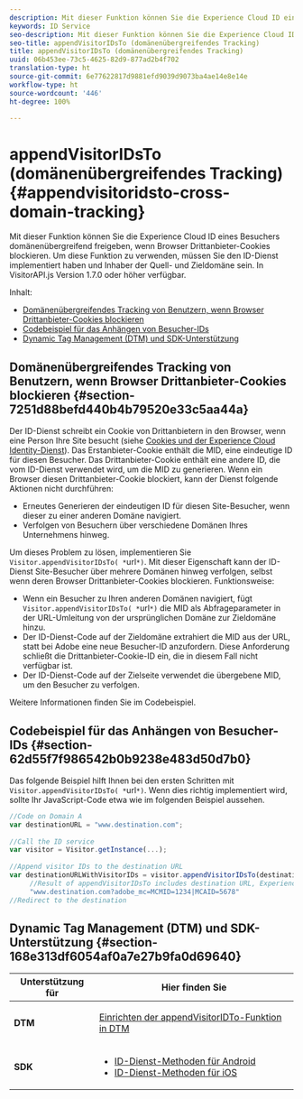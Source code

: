 ```yaml
---
description: Mit dieser Funktion können Sie die Experience Cloud ID eines Besuchers domänenübergreifend freigeben, wenn Browser Drittanbieter-Cookies blockieren. Um diese Funktion zu verwenden, müssen Sie den ID-Dienst implementiert haben und Inhaber der Quell- und Zieldomäne sein. In VisitorAPI.js Version 1.7.0 oder höher verfügbar.
keywords: ID Service
seo-description: Mit dieser Funktion können Sie die Experience Cloud ID eines Besuchers domänenübergreifend freigeben, wenn Browser Drittanbieter-Cookies blockieren. Um diese Funktion zu verwenden, müssen Sie den ID-Dienst implementiert haben und Inhaber der Quell- und Zieldomäne sein. In VisitorAPI.js Version 1.7.0 oder höher verfügbar.
seo-title: appendVisitorIDsTo (domänenübergreifendes Tracking)
title: appendVisitorIDsTo (domänenübergreifendes Tracking)
uuid: 06b453ee-73c5-4625-82d9-877ad2b4f702
translation-type: ht
source-git-commit: 6e77622817d9881efd9039d9073ba4ae14e8e14e
workflow-type: ht
source-wordcount: '446'
ht-degree: 100%

---
```



# appendVisitorIDsTo (domänenübergreifendes Tracking) {#appendvisitoridsto-cross-domain-tracking}

Mit dieser Funktion können Sie die Experience Cloud ID eines Besuchers domänenübergreifend freigeben, wenn Browser Drittanbieter-Cookies blockieren. Um diese Funktion zu verwenden, müssen Sie den ID-Dienst implementiert haben und Inhaber der Quell- und Zieldomäne sein. In VisitorAPI.js Version 1.7.0 oder höher verfügbar.

Inhalt:

<ul class="simplelist"> 
 <li> <a href="../../library/get-set/appendvisitorid.md#section-7251d88befd440b4b79520e33c5aa44a" format="dita" scope="local"> Domänenübergreifendes Tracking von Benutzern, wenn Browser Drittanbieter-Cookies blockieren </a> </li> 
 <li> <a href="../../library/get-set/appendvisitorid.md#section-62d55f7f986542b0b9238e483d50d7b0" format="dita" scope="local"> Codebeispiel für das Anhängen von Besucher-IDs </a> </li> 
 <li> <a href="../../library/get-set/appendvisitorid.md#section-168e313df6054af0a7e27b9fa0d69640" format="dita" scope="local"> Dynamic Tag Management (DTM) und SDK-Unterstützung </a> </li> 
</ul>

## Domänenübergreifendes Tracking von Benutzern, wenn Browser Drittanbieter-Cookies blockieren {#section-7251d88befd440b4b79520e33c5aa44a}

Der ID-Dienst schreibt ein Cookie von Drittanbietern in den Browser, wenn eine Person Ihre Site besucht (siehe [Cookies und der Experience Cloud Identity-Dienst](../../introduction/cookies.md)). Das Erstanbieter-Cookie enthält die MID, eine eindeutige ID für diesen Besucher. Das Drittanbieter-Cookie enthält eine andere ID, die vom ID-Dienst verwendet wird, um die MID zu generieren. Wenn ein Browser diesen Drittanbieter-Cookie blockiert, kann der Dienst folgende Aktionen nicht durchführen:

* Erneutes Generieren der eindeutigen ID für diesen Site-Besucher, wenn dieser zu einer anderen Domäne navigiert.
* Verfolgen von Besuchern über verschiedene Domänen Ihres Unternehmens hinweg.

Um dieses Problem zu lösen, implementieren Sie ` Visitor.appendVisitorIDsTo( *`url`*)`. Mit dieser Eigenschaft kann der ID-Dienst Site-Besucher über mehrere Domänen hinweg verfolgen, selbst wenn deren Browser Drittanbieter-Cookies blockieren. Funktionsweise:

* Wenn ein Besucher zu Ihren anderen Domänen navigiert, fügt ` Visitor.appendVisitorIDsTo( *`url`*)` die MID als Abfrageparameter in der URL-Umleitung von der ursprünglichen Domäne zur Zieldomäne hinzu.
* Der ID-Dienst-Code auf der Zieldomäne extrahiert die MID aus der URL, statt bei Adobe eine neue Besucher-ID anzufordern. Diese Anforderung schließt die Drittanbieter-Cookie-ID ein, die in diesem Fall nicht verfügbar ist.
* Der ID-Dienst-Code auf der Zielseite verwendet die übergebene MID, um den Besucher zu verfolgen.

Weitere Informationen finden Sie im Codebeispiel.

## Codebeispiel für das Anhängen von Besucher-IDs {#section-62d55f7f986542b0b9238e483d50d7b0}

Das folgende Beispiel hilft Ihnen bei den ersten Schritten mit ` Visitor.appendVisitorIDsTo( *`url`*)`. Wenn dies richtig implementiert wird, sollte Ihr JavaScript-Code etwa wie im folgenden Beispiel aussehen.

```js
//Code on Domain A 
var destinationURL = "www.destination.com"; 
 
//Call the ID service 
var visitor = Visitor.getInstance(...); 
 
//Append visitor IDs to the destination URL 
var destinationURLWithVisitorIDs = visitor.appendVisitorIDsTo(destinationURL); 
     //Result of appendVisitorIDsTo includes destination URL, Experience Cloud ID (MCMID), and Analytics ID (MCAID) 
     "www.destination.com?adobe_mc=MCMID=1234|MCAID=5678"
//Redirect to the destination
```

## Dynamic Tag Management (DTM) und SDK-Unterstützung {#section-168e313df6054af0a7e27b9fa0d69640}

<table id="table_6E7152B4FD2B4C4D8C9477C68204C4FF"> 
 <thead> 
  <tr> 
   <th colname="col1" class="entry"> Unterstützung für </th> 
   <th colname="col2" class="entry"> Hier finden Sie </th> 
  </tr> 
 </thead>
 <tbody> 
  <tr> 
   <td colname="col1"> <p> <b>DTM</b> </p> </td> 
   <td colname="col2"> <p> <a href="https://helpx.adobe.com/de/dtm/kb/how-to-set-marketing-cloud-id-service-helper-function-in-adobe-d.html" format="https" scope="external"> Einrichten der appendVisitorIDTo-Funktion in DTM </a> </p> </td> 
  </tr> 
  <tr> 
   <td colname="col1"> <p> <b>SDK</b> </p> </td> 
   <td colname="col2"> 
    <ul id="ul_9D7933FF68EE4C71BAE999B3747F8398"> 
     <li id="li_9036C76AAECC4E639C23020C0C9F2AF8"> <a href="https://docs.adobe.com/content/help/de-DE/mobile-services/android/experience-cloud-android/mc-methods.html" format="https" scope="external"> ID-Dienst-Methoden für Android </a> </li> 
     <li id="li_E49D357905584674BFDFE348345B3849"> <a href="https://docs.adobe.com/content/help/de-DE/mobile-services/ios/exp-cloud-ios/mc-methods.html" format="https" scope="external"> ID-Dienst-Methoden für iOS </a> </li> 
    </ul> </td> 
  </tr> 
 </tbody> 
</table>

